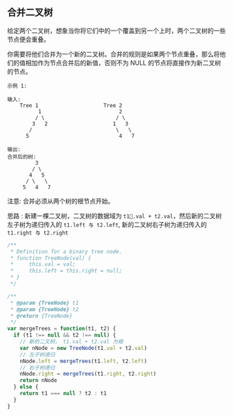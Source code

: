 ## 合并二叉树

给定两个二叉树，想象当你将它们中的一个覆盖到另一个上时，两个二叉树的一些节点便会重叠。

你需要将他们合并为一个新的二叉树。合并的规则是如果两个节点重叠，那么将他们的值相加作为节点合并后的新值，否则不为 NULL 的节点将直接作为新二叉树的节点。

```base
示例 1:

输入:
	Tree 1                     Tree 2
          1                         2
         / \                       / \
        3   2                     1   3
       /                           \   \
      5                             4   7

输出:
合并后的树:
	     3
	    / \
	   4   5
	  / \   \
	 5   4   7
```

注意: 合并必须从两个树的根节点开始。

思路 : 新建一棵二叉树，二叉树的数据域为 `t1.val + t2.val`，然后新的二叉树左子树为递归传入的 `t1.left 与 t2.left`, 新的二叉树右子树为递归传入的 `t1.right 与 t2.right`

```javascript
/**
 * Definition for a binary tree node.
 * function TreeNode(val) {
 *     this.val = val;
 *     this.left = this.right = null;
 * }
 */

/**
 * @param {TreeNode} t1
 * @param {TreeNode} t2
 * @return {TreeNode}
 */
var mergeTrees = function(t1, t2) {
  if (t1 !== null && t2 !== null) {
    // 新的二叉树， t1.val + t2.val 为根
    var nNode = new TreeNode(t1.val + t2.val)
    // 左子树递归
    nNode.left = mergeTrees(t1.left, t2.left)
    // 右子树递归
    nNode.right = mergeTrees(t1.right, t2.right)
    return nNode
  } else {
    return t1 === null ? t2 : t1
  }
}
```
